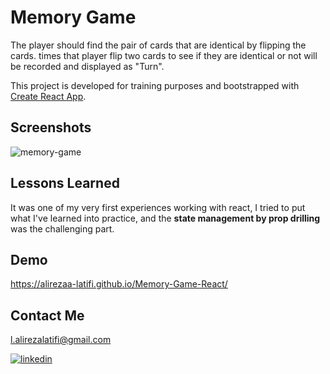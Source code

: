 # Memory Game

The player should find the pair of cards that are identical by flipping the cards. times that player flip two cards to see if they are identical or not will be recorded and displayed as "Turn".

This project is developed for training purposes and bootstrapped with [Create React App](https://github.com/facebook/create-react-app).

## Screenshots

![memory-game](https://user-images.githubusercontent.com/92823582/185785425-a9311d50-1053-4543-bdce-ff9ca62d72fc.png)

## Lessons Learned

It was one of my very first experiences working with react, I tried to put what I've learned into practice, and the **state management by prop drilling** was the challenging part.

## Demo

https://alirezaa-latifi.github.io/Memory-Game-React/

## Contact Me

l.alirezalatifi@gmail.com

[![linkedin](https://img.shields.io/badge/linkedin-0A66C2?style=for-the-badge&logo=linkedin&logoColor=white)](https://www.linkedin.com/in/alirezalatifi/)
